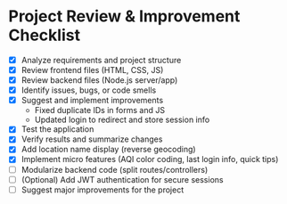 # Project Review & Improvement Checklist

- [x] Analyze requirements and project structure
- [x] Review frontend files (HTML, CSS, JS)
- [x] Review backend files (Node.js server/app)
- [x] Identify issues, bugs, or code smells
- [x] Suggest and implement improvements
  - Fixed duplicate IDs in forms and JS
  - Updated login to redirect and store session info
- [x] Test the application
- [x] Verify results and summarize changes
- [x] Add location name display (reverse geocoding)
- [x] Implement micro features (AQI color coding, last login info, quick tips)
- [ ] Modularize backend code (split routes/controllers)
- [ ] (Optional) Add JWT authentication for secure sessions
- [ ] Suggest major improvements for the project
